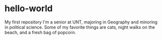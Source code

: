 # hello-world
My first repository
I'm a senior at UNT, majoring in Geography and minoring in political science. Some of my favorite things are cats, night walks on the beach, and a fresh bag of popcorn. 
